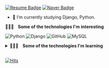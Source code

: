 <div>
  
  [![Resume Badge](http://img.shields.io/badge/-Resume-blueviolet?style=flat&logo=notion&link=https://valiant-macaw-b46.notion.site/Jun-Il-Bae-0c1463b171314c1f847a64632b104317)](https://valiant-macaw-b46.notion.site/Jun-Il-Bae-0c1463b171314c1f847a64632b104317)
  [![Naver Badge](https://img.shields.io/badge/Mail-00c73c?style=flat-square&logo=Naver&logoColor=white&link=mailto:bjo6300@naver.com)](mailto:bjo6300@naver.com)
</div>

- 🌱 I’m currently studying Django, Python.

<b>🧑🏻‍💻 &nbsp;&nbsp; Some of the technologies I'm interesting</b></summary>

![Python](https://img.shields.io/badge/-Python-000000?style=flat&logo=python)
![Django](https://img.shields.io/badge/-Django-000000?style=flat&logo=Django)
![GitHub](https://img.shields.io/badge/-GitHub-000000?style=flat&logo=github&logoColor=FFFFFF)
![MySQL](https://img.shields.io/badge/-MySQL-000000?style=flat&logo=MySQL)

<details>
  <summary> <b>🧑🏻‍💻 &nbsp;&nbsp; Some of the technologies I'm learning</b></summary>
  <br/>

![Docker](https://img.shields.io/badge/-Docker-000000?style=flat&logo=docker)
![AWS](https://img.shields.io/badge/-AWS-000000?style=flat&logo=amazon-aws)
![Celery](https://img.shields.io/badge/-Celery-000000?style=flat&logo=Celery)
![RabbitMQ](https://img.shields.io/badge/-RabbitMQ-000000?style=flat&logo=Rabbitmq)

</details>
<br/>
  

[![Hits](https://hits.seeyoufarm.com/api/count/incr/badge.svg?url=https%3A%2F%2Fgithub.com%2Fbjo6300&count_bg=%23087F90&title_bg=%23555555&icon=&icon_color=%23E7E7E7&title=visitors&edge_flat=false)](https://hits.seeyoufarm.com)
